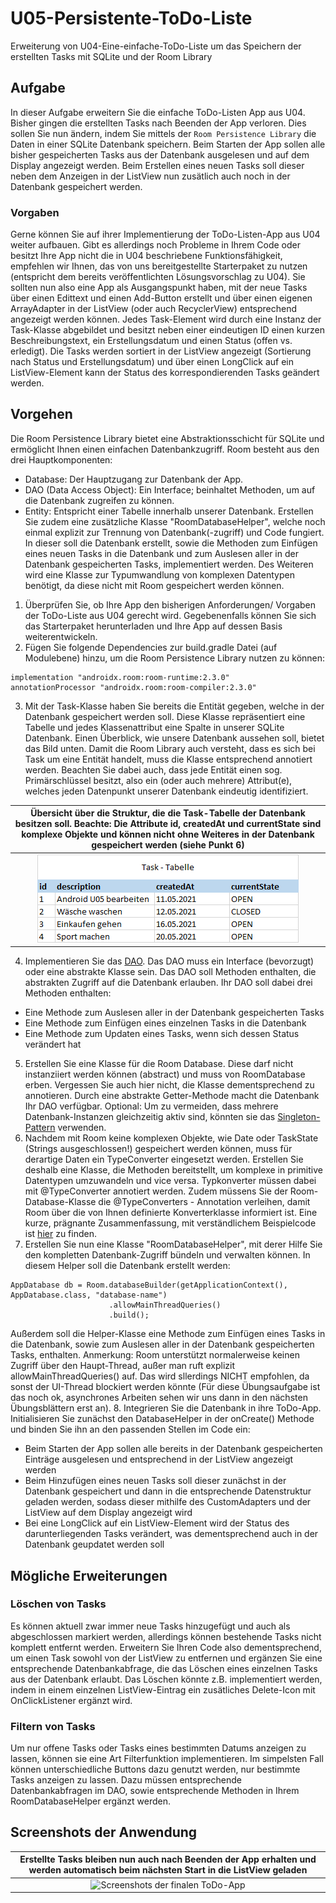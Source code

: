 # U05-Persistente-ToDo-Liste
Erweiterung von U04-Eine-einfache-ToDo-Liste um das Speichern der erstellten Tasks mit SQLite und der Room Library

## Aufgabe

In dieser Aufgabe erweitern Sie die einfache ToDo-Listen App aus U04. Bisher gingen die erstellten Tasks nach Beenden der App verloren. Dies sollen Sie nun ändern, indem Sie mittels der `Room Persistence Library` die Daten in einer SQLite Datenbank speichern. Beim Starten der App sollen alle bisher gespeicherten Tasks aus der Datenbank ausgelesen und auf dem Display angezeigt werden. Beim Erstellen eines neuen Tasks soll dieser neben dem Anzeigen in der ListView nun zusätlich auch noch in der Datenbank gespeichert werden.

### Vorgaben

Gerne können Sie auf ihrer Implementierung der ToDo-Listen-App aus U04 weiter aufbauen. Gibt es allerdings noch Probleme in Ihrem Code oder besitzt Ihre App nicht die in U04 beschriebene Funktionsfähigkeit, empfehlen wir Ihnen, das von uns bereitgestellte Starterpaket zu nutzen (entspricht dem bereits veröffentlichten Lösungsvorschlag zu U04).
Sie sollten nun also eine App als Ausgangspunkt haben, mit der neue Tasks über einen Edittext und einen Add-Button erstellt und über einen eigenen ArrayAdapter in der ListView (oder auch RecyclerView) entsprechend angezeigt werden können. Jedes Task-Element wird durch eine Instanz der Task-Klasse abgebildet und besitzt neben einer eindeutigen ID einen kurzen Beschreibungstext, ein Erstellungsdatum und einen Status (offen vs. erledigt). Die Tasks werden sortiert in der ListView angezeigt (Sortierung nach Status und Erstellungsdatum) und über einen LongClick auf ein ListView-Element kann der Status des korrespondierenden Tasks geändert werden.

## Vorgehen
Die Room Persistence Library bietet eine Abstraktionsschicht für SQLite und ermöglicht Ihnen einen einfachen Datenbankzugriff. Room besteht aus den drei Hauptkomponenten:
- Database: Der Hauptzugang zur Datenbank der App.
- DAO (Data Access Object): Ein Interface; beinhaltet Methoden, um auf die Datenbank zugreifen zu können.
- Entity: Entspricht einer Tabelle innerhalb unserer Datenbank.
Erstellen Sie zudem eine zusätzliche Klasse "RoomDatabaseHelper", welche noch einmal explizit zur Trennung von Datenbank(-zugriff) und Code fungiert. In dieser soll die Datenbank erstellt, sowie die Methoden zum Einfügen eines neuen Tasks in die Datenbank und zum Auslesen aller in der Datenbank gespeicherten Tasks, implementiert werden. Des Weiteren wird eine Klasse zur Typumwandlung von komplexen Datentypen benötigt, da diese nicht mit Room gespeichert werden können.

1. Überprüfen Sie, ob Ihre App den bisherigen Anforderungen/ Vorgaben der ToDo-Liste aus U04 gerecht wird. Gegebenenfalls können Sie sich das Starterpaket herunterladen und Ihre App auf dessen Basis weiterentwickeln.
2. Fügen Sie folgende Dependencies zur build.gradle Datei (auf Modulebene) hinzu, um die Room Persistence Library nutzen zu können:
```
implementation "androidx.room:room-runtime:2.3.0"
annotationProcessor "androidx.room:room-compiler:2.3.0"
```
3. Mit der Task-Klasse haben Sie bereits die Entität gegeben, welche in der Datenbank gespeichert werden soll. Diese Klasse repräsentiert eine Tabelle und jedes Klassenattribut eine Spalte in unserer SQLite Datenbank. Einen Überblick, wie unsere Datenbank aussehen soll, bietet das Bild unten. Damit die Room Library auch versteht, dass es sich bei Task um eine Entität handelt, muss die Klasse entsprechend annotiert werden. Beachten Sie dabei auch, dass jede Entität einen sog. Primärschlüssel besitzt, also ein (oder auch mehrere) Attribut(e), welches jeden Datenpunkt unserer Datenbank eindeutig identifiziert.<br/>

|  Übersicht über die Struktur, die die Task-Tabelle der Datenbank besitzen soll. Beachte: Die Attribute id, createdAt und currentState sind komplexe Objekte und können nicht ohne Weiteres in der Datenbank gespeichert werden (siehe Punkt 6)   |
|:------:|
| ![Beispiel-Tabelle einer Datenbank](./docs/beispiel-tabelle.PNG)   |<br/>

4. Implementieren Sie das [DAO](https://developer.android.com/training/data-storage/room/accessing-data.html). Das DAO muss ein Interface (bevorzugt) oder eine abstrakte Klasse sein. Das DAO soll Methoden enthalten, die abstrakten Zugriff auf die Datenbank erlauben. Ihr DAO soll dabei drei Methoden enthalten: 
- Eine Methode zum Auslesen aller in der Datenbank gespeicherten Tasks
- Eine Methode zum Einfügen eines einzelnen Tasks in die Datenbank
- Eine Methode zum Updaten eines Tasks, wenn sich dessen Status verändert hat
5. Erstellen Sie eine Klasse für die Room Database. Diese darf nicht instanziiert werden können (abstract) und muss von RoomDatabase erben. Vergessen Sie auch hier nicht, die Klasse dementsprechend zu annotieren. Durch eine abstrakte Getter-Methode macht die Datenbank Ihr DAO verfügbar. Optional: Um zu vermeiden, dass mehrere Datenbank-Instanzen gleichzeitig aktiv sind, könnten sie das [Singleton-Pattern](https://en.wikipedia.org/wiki/Singleton_pattern) verwenden.
6. Nachdem mit Room keine komplexen Objekte, wie Date oder TaskState (Strings ausgeschlossen!) gespeichert werden können, muss für derartige Daten ein TypeConverter eingesetzt werden. Erstellen Sie deshalb eine Klasse, die Methoden bereitstellt, um komplexe in primitive Datentypen umzuwandeln und vice versa. Typkonverter müssen dabei mit @TypeConverter annotiert werden. Zudem müssens Sie der Room-Database-Klasse die @TypeConverters - Annotation verleihen, damit Room über die von Ihnen definierte Konverterklasse informiert ist. Eine kurze, prägnante Zusammenfassung, mit verständlichem Beispielcode ist [hier](https://developer.android.com/training/data-storage/room/referencing-data) zu finden.
7. Erstellen Sie nun eine Klasse "RoomDatabaseHelper", mit derer Hilfe Sie den kompletten Datenbank-Zugriff bündeln und verwalten können. In diesem Helper soll die Datenbank erstellt werden: 
```
AppDatabase db = Room.databaseBuilder(getApplicationContext(), AppDatabase.class, "database-name")
                      .allowMainThreadQueries()
                      .build();
```
Außerdem soll die Helper-Klasse eine Methode zum Einfügen eines Tasks in die Datenbank, sowie zum Auslesen aller in der Datenbank gespeicherten Tasks, enthalten. 
Anmerkung: Room unterstützt normalerweise keinen Zugriff über den Haupt-Thread, außer man ruft explizit allowMainThreadQueries() auf. Das wird sllerdings NICHT empfohlen, da sonst der UI-Thread blockiert werden könnte (Für diese Übungsaufgabe ist das noch ok, asynchrones Arbeiten sehen wir uns dann in den nächsten Übungsblättern erst an).
8. Integrieren Sie die Datenbank in ihre ToDo-App. Initialisieren Sie zunächst den DatabaseHelper in der onCreate() Methode und binden Sie ihn an den passenden Stellen im Code ein: 
- Beim Starten der App sollen alle bereits in der Datenbank gespeicherten Einträge ausgelesen und entsprechend in der ListView angezeigt werden
- Beim Hinzufügen eines neuen Tasks soll dieser zunächst in der Datenbank gespeichert und dann in die entsprechende Datenstruktur geladen werden, sodass dieser mithilfe des CustomAdapters und der ListView auf dem Display angezeigt wird
- Bei eine LongClick auf ein ListView-Element wird der Status des darunterliegenden Tasks verändert, was dementsprechend auch in der Datenbank geupdatet werden soll

## Mögliche Erweiterungen

### Löschen von Tasks
Es können aktuell zwar immer neue Tasks hinzugefügt und auch als abgeschlossen markiert werden, allerdings können bestehende Tasks nicht komplett entfernt werden. Erweitern Sie Ihren Code also dementsprechend, um einen Task sowohl von der ListView zu entfernen und ergänzen Sie eine entsprechende Datenbankabfrage, die das Löschen eines einzelnen Tasks aus der Datenbank erlaubt. Das Löschen könnte z.B. implementiert werden, indem in einem einzelnen ListView-Eintrag ein zusätliches Delete-Icon mit OnClickListener ergänzt wird.

### Filtern von Tasks
Um nur offene Tasks oder Tasks eines bestimmten Datums anzeigen zu lassen, können sie eine Art Filterfunktion implementieren. Im simpelsten Fall können unterschiedliche Buttons dazu genutzt werden, nur bestimmte Tasks anzeigen zu lassen. Dazu müssen entsprechende Datenbankabfragen im DAO, sowie entsprechende Methoden in Ihrem RoomDatabaseHelper ergänzt werden.

## Screenshots der Anwendung

|  Erstellte Tasks bleiben nun auch nach Beenden der App erhalten und werden automatisch beim nächsten Start in die ListView geladen   |
|:------:|
| ![Screenshots der finalen ToDo-App](./docs/screenshot_to_do_list.PNG)   |
